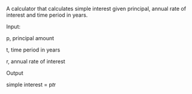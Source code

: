 A calculator that calculates simple interest given principal, annual rate of interest and time period in years.


Input:

   p, principal amount
   
   t, time period in years
   
   r, annual rate of interest
   
Output

   simple interest = p*t*r
